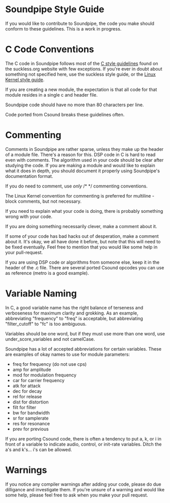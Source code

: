 Soundpipe Style Guide
=====================

If you would like to contribute to Soundpipe, the code you make should conform
to these guidelines. This is a work in progress.

# C Code Conventions

The C code in Soundpipe follows most of the [C style 
guidelines](http://suckless.org/coding_style) found on the
suckless.org website with few exceptions. If you're ever in doubt about 
something not specified here, use the suckless style guide, or the [Linux 
Kernel style guide](https://www.kernel.org/doc/Documentation/CodingStyle).

If you are creating a new module, the expectation is that all code for that
module resides in a single c and header file.

Soundpipe code should have no more than 80 characters per line. 

Code ported from Csound breaks these guidelines often. 

# Commenting

Comments in Soundpipe are rather sparse, unless they make up the header of a 
module file. 
There's a reason for this. DSP code in C is hard to read even with comments. 
The algorithm
used in your code should be clear after studying the code. If you are making a 
module and 
would like to explain what it does in depth, you should document it properly 
using Soundpipe's
documentation format.

If you do need to comment, use *only* /\* \*/ commenting conventions.

The Linux Kernel convention for commenting is preferred for multiline - block 
comments, but not necessary.

If you need to explain what your code is doing, there is probably something 
wrong with your code.

If you are doing something necessarily clever, make a comment about it.

If some of your code has bad hacks out of desperation, make a comment about it. 
It's okay,
we all have done it before, but note that this will need to be fixed 
eventually. Feel free to mention
that you would like some help in your pull-request.

If you are using DSP code or algorithms from someone else, keep it in the 
header of the .c file. 
There are several ported Csound opcodes you can use as reference (metro is a 
good example).


# Variable Naming

In C, a good variable name has the right balance of terseness and verboseness 
for maximum clarity and grokking. As an example, abbreviating "frequency" 
to "freq" is acceptable, but abbreviating "filter_cutoff" to "fc" is too ambiguous. 


Variables should be one word, but if they must use more than one word, 
use under\_score\_variables and not camelCase.

Soundpipe has a lot of accepted abbreviations for certain variables. These are 
examples of okay names to use for module parameters:

- freq for frequency (do not use cps)
- amp for amplitude
- mod for modulation frequency
- car for carrier frequency
- atk for attack
- dec for decay
- rel for release
- dist for distortion
- filt for filter
- bw for bandwidth
- sr for samplerate
- res for resonance
- prev for previous

If you are porting Csound code, there is often a tendency to put a, k, or i in 
front
of a variable to indicate audio, control, or init-rate variables. Ditch the a's 
and k's...
i's can be allowed.

# Warnings

If you notice any compiler warnings after adding your code, please 
do due dilligance and investigate them. If you're unsure of a 
warning and would like some help, please feel free to ask when you
make your pull request. 

